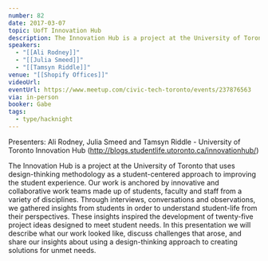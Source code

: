 ```yaml
---
number: 82
date: 2017-03-07
topic: UofT Innovation Hub
description: The Innovation Hub is a project at the University of Toronto that uses design-thinking methodology as a student-centered approach to improving the student experience. Our work is anchored by innovative and collaborative work teams made up of students, faculty and staff from a variety of disciplines. Through interviews, conversations and observations, we gathered insights from students in order to understand student-life from their perspectives. These insights inspired the development of twenty-five project ideas designed to meet student needs. In this presentation we will describe what our work looked like, discuss challenges that arose, and share our insights about using a design-thinking approach to creating solutions for unmet needs.
speakers:
  - "[[Ali Rodney]]"
  - "[[Julia Smeed]]"
  - "[[Tamsyn Riddle]]"
venue: "[[Shopify Offices]]"
videoUrl: 
eventUrl: https://www.meetup.com/civic-tech-toronto/events/237876563
via: in-person
booker: Gabe
tags:
  - type/hacknight
---
```

Presenters: Ali Rodney, Julia Smeed and Tamsyn Riddle - University of Toronto Innovation Hub (http://blogs.studentlife.utoronto.ca/innovationhub/)

The Innovation Hub is a project at the University of Toronto that uses design-thinking methodology as a student-centered approach to improving the student experience. Our work is anchored by innovative and collaborative work teams made up of students, faculty and staff from a variety of disciplines. Through interviews, conversations and observations, we gathered insights from students in order to understand student-life from their perspectives. These insights inspired the development of twenty-five project ideas designed to meet student needs. In this presentation we will describe what our work looked like, discuss challenges that arose, and share our insights about using a design-thinking approach to creating solutions for unmet needs.